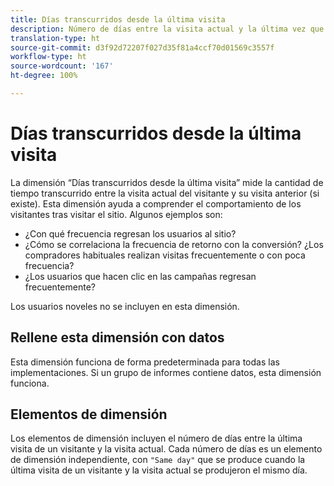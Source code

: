 ```yaml
---
title: Días transcurridos desde la última visita
description: Número de días entre la visita actual y la última vez que la visitaron.
translation-type: ht
source-git-commit: d3f92d72207f027d35f81a4ccf70d01569c3557f
workflow-type: ht
source-wordcount: '167'
ht-degree: 100%

---
```



# Días transcurridos desde la última visita

La dimensión “Días transcurridos desde la última visita” mide la cantidad de tiempo transcurrido entre la visita actual del visitante y su visita anterior (si existe). Esta dimensión ayuda a comprender el comportamiento de los visitantes tras visitar el sitio. Algunos ejemplos son:

* ¿Con qué frecuencia regresan los usuarios al sitio?
* ¿Cómo se correlaciona la frecuencia de retorno con la conversión? ¿Los compradores habituales realizan visitas frecuentemente o con poca frecuencia?
* ¿Los usuarios que hacen clic en las campañas regresan frecuentemente?

Los usuarios noveles no se incluyen en esta dimensión.

## Rellene esta dimensión con datos

Esta dimensión funciona de forma predeterminada para todas las implementaciones. Si un grupo de informes contiene datos, esta dimensión funciona.

## Elementos de dimensión

Los elementos de dimensión incluyen el número de días entre la última visita de un visitante y la visita actual. Cada número de días es un elemento de dimensión independiente, con `"Same day"` que se produce cuando la última visita de un visitante y la visita actual se produjeron el mismo día.
